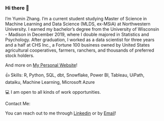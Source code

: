 ### Hi there 👋

I’m Yumin Zhang. I’m a current student studying Master of Science in Machine Learning and Data Science (MLDS, ex-MSiA) at Northwestern University. I earned my bachelor’s degree from the University of Wisconsin - Madison in December 2019, where I double majored in Statistics and Psychology. After graduation, I worked as a data scientist for three years and a half at CHS Inc., a Fortune 100 business owned by United States agricultural cooperatives, farmers, ranchers, and thousands of preferred stock holders. 

And more on [My Personal Website](https://yuminzhang.notion.site/Yumin-Zhang-dafa5be6dcf14d4f936021e02715fb67)!

👍 Skills: R, Python, SQL, dbt, Snowflake, Power BI, Tableau, UiPath, dataiku, Machine Learning, Microsoft Azure

💻 I am open to all kinds of work opportunities.

Contact Me:

You can reach out to me through [Linkedin](https://www.linkedin.com/in/yumin-zhang/) or by [Email](yuminzhang2024@u.northwestern.edu)!

<!--
**yzhang1999/yzhang1999** is a ✨ _special_ ✨ repository because its `README.md` (this file) appears on your GitHub profile.

Here are some ideas to get you started:

- 🔭 I’m currently working on ...
- 🌱 I’m currently learning ...
- 👯 I’m looking to collaborate on ...
- 🤔 I’m looking for help with ...
- 💬 Ask me about ...
- 📫 How to reach me: ...
- 😄 Pronouns: ...
- ⚡ Fun fact: ...
-->
